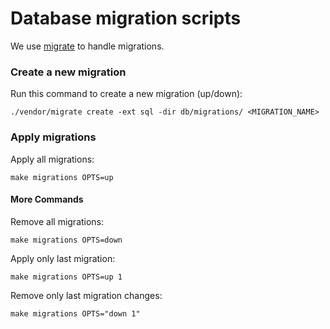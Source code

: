# Database migration scripts

We use [migrate](https://github.com/golang-migrate/migrate)
to handle migrations.

### Create a new migration

 Run this command to create a new migration (up/down):

```
./vendor/migrate create -ext sql -dir db/migrations/ <MIGRATION_NAME>
```

### Apply migrations

Apply all migrations:

```
make migrations OPTS=up
```

#### More Commands

Remove all migrations:

```
make migrations OPTS=down
```

Apply only last migration:

```
make migrations OPTS=up 1
```

Remove only last migration changes:

```
make migrations OPTS="down 1"
```
